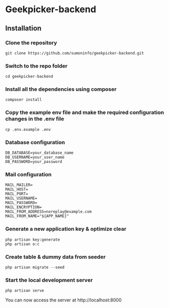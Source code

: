 # Geekpicker-backend

## Installation

### Clone the repository

    git clone https://github.com/sumoninfo/geekpicker-backend.git

### Switch to the repo folder

    cd geekpicker-backend

### Install all the dependencies using composer

    composer install

### Copy the example env file and make the required configuration changes in the .env file

    cp .env.example .env

### Database configuration

    DB_DATABASE=your_database_name
    DB_USERNAME=your_user_name
    DB_PASSWORD=your_password

### Mail configuration

    MAIL_MAILER=
    MAIL_HOST=
    MAIL_PORT=
    MAIL_USERNAME=
    MAIL_PASSWORD=
    MAIL_ENCRYPTION=
    MAIL_FROM_ADDRESS=noreplay@example.com
    MAIL_FROM_NAME="${APP_NAME}"

### Generate a new application key & optimize clear

    php artisan key:generate
    php artisan o:c

### Create table & dummy data from seeder

    php artisan migrate --seed

### Start the local development server

    php artisan serve

You can now access the server at http://localhost:8000

